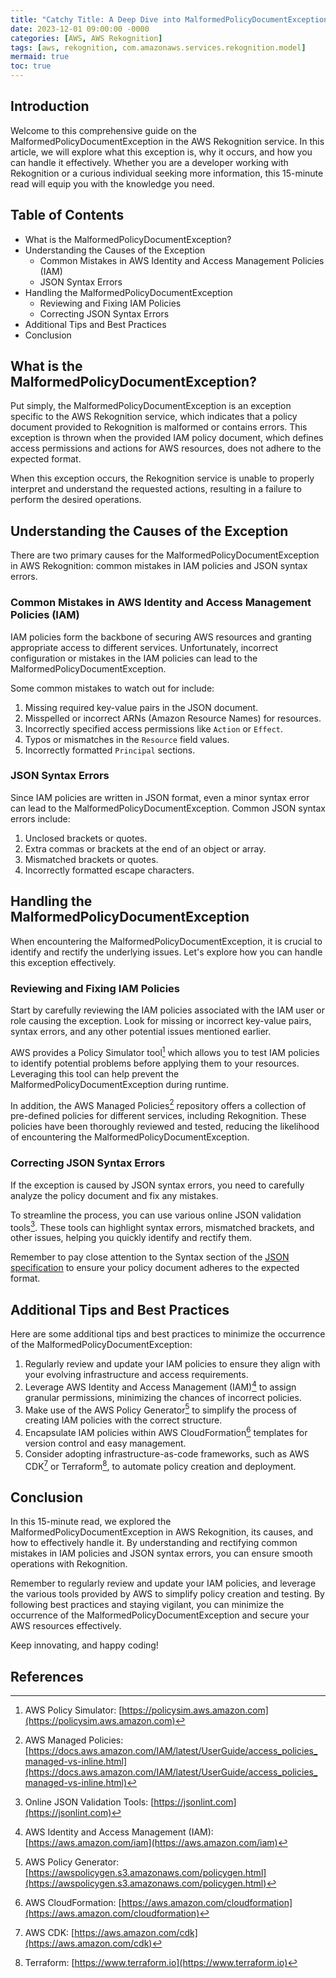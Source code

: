 ```yaml
---
title: "Catchy Title: A Deep Dive into MalformedPolicyDocumentException in AWS Rekognition"
date: 2023-12-01 09:00:00 -0000
categories: [AWS, AWS Rekognition]
tags: [aws, rekognition, com.amazonaws.services.rekognition.model]
mermaid: true
toc: true
---
```



## Introduction

Welcome to this comprehensive guide on the MalformedPolicyDocumentException in the AWS Rekognition service. In this article, we will explore what this exception is, why it occurs, and how you can handle it effectively. Whether you are a developer working with Rekognition or a curious individual seeking more information, this 15-minute read will equip you with the knowledge you need.

## Table of Contents

- What is the MalformedPolicyDocumentException?
- Understanding the Causes of the Exception
  - Common Mistakes in AWS Identity and Access Management Policies (IAM)
  - JSON Syntax Errors
- Handling the MalformedPolicyDocumentException
  - Reviewing and Fixing IAM Policies
  - Correcting JSON Syntax Errors
- Additional Tips and Best Practices
- Conclusion

## What is the MalformedPolicyDocumentException?

Put simply, the MalformedPolicyDocumentException is an exception specific to the AWS Rekognition service, which indicates that a policy document provided to Rekognition is malformed or contains errors. This exception is thrown when the provided IAM policy document, which defines access permissions and actions for AWS resources, does not adhere to the expected format.

When this exception occurs, the Rekognition service is unable to properly interpret and understand the requested actions, resulting in a failure to perform the desired operations.

## Understanding the Causes of the Exception

There are two primary causes for the MalformedPolicyDocumentException in AWS Rekognition: common mistakes in IAM policies and JSON syntax errors.

### Common Mistakes in AWS Identity and Access Management Policies (IAM)

IAM policies form the backbone of securing AWS resources and granting appropriate access to different services. Unfortunately, incorrect configuration or mistakes in the IAM policies can lead to the MalformedPolicyDocumentException.

Some common mistakes to watch out for include:

1. Missing required key-value pairs in the JSON document.
2. Misspelled or incorrect ARNs (Amazon Resource Names) for resources.
3. Incorrectly specified access permissions like `Action` or `Effect`.
4. Typos or mismatches in the `Resource` field values.
5. Incorrectly formatted `Principal` sections.

### JSON Syntax Errors

Since IAM policies are written in JSON format, even a minor syntax error can lead to the MalformedPolicyDocumentException. Common JSON syntax errors include:

1. Unclosed brackets or quotes.
2. Extra commas or brackets at the end of an object or array.
3. Mismatched brackets or quotes.
4. Incorrectly formatted escape characters.

## Handling the MalformedPolicyDocumentException

When encountering the MalformedPolicyDocumentException, it is crucial to identify and rectify the underlying issues. Let's explore how you can handle this exception effectively.

### Reviewing and Fixing IAM Policies

Start by carefully reviewing the IAM policies associated with the IAM user or role causing the exception. Look for missing or incorrect key-value pairs, syntax errors, and any other potential issues mentioned earlier.

AWS provides a Policy Simulator tool[^1] which allows you to test IAM policies to identify potential problems before applying them to your resources. Leveraging this tool can help prevent the MalformedPolicyDocumentException during runtime.

In addition, the AWS Managed Policies[^2] repository offers a collection of pre-defined policies for different services, including Rekognition. These policies have been thoroughly reviewed and tested, reducing the likelihood of encountering the MalformedPolicyDocumentException.

### Correcting JSON Syntax Errors

If the exception is caused by JSON syntax errors, you need to carefully analyze the policy document and fix any mistakes.

To streamline the process, you can use various online JSON validation tools[^3]. These tools can highlight syntax errors, mismatched brackets, and other issues, helping you quickly identify and rectify them.

Remember to pay close attention to the Syntax section of the [JSON specification](https://json.org) to ensure your policy document adheres to the expected format.

## Additional Tips and Best Practices

Here are some additional tips and best practices to minimize the occurrence of the MalformedPolicyDocumentException:

1. Regularly review and update your IAM policies to ensure they align with your evolving infrastructure and access requirements.
2. Leverage AWS Identity and Access Management (IAM)[^4] to assign granular permissions, minimizing the chances of incorrect policies.
3. Make use of the AWS Policy Generator[^5] to simplify the process of creating IAM policies with the correct structure.
4. Encapsulate IAM policies within AWS CloudFormation[^6] templates for version control and easy management.
5. Consider adopting infrastructure-as-code frameworks, such as AWS CDK[^7] or Terraform[^8], to automate policy creation and deployment.

## Conclusion

In this 15-minute read, we explored the MalformedPolicyDocumentException in AWS Rekognition, its causes, and how to effectively handle it. By understanding and rectifying common mistakes in IAM policies and JSON syntax errors, you can ensure smooth operations with Rekognition.

Remember to regularly review and update your IAM policies, and leverage the various tools provided by AWS to simplify policy creation and testing. By following best practices and staying vigilant, you can minimize the occurrence of the MalformedPolicyDocumentException and secure your AWS resources effectively.

Keep innovating, and happy coding!

## References
[^1]: AWS Policy Simulator: [https://policysim.aws.amazon.com](https://policysim.aws.amazon.com)
[^2]: AWS Managed Policies: [https://docs.aws.amazon.com/IAM/latest/UserGuide/access_policies_managed-vs-inline.html](https://docs.aws.amazon.com/IAM/latest/UserGuide/access_policies_managed-vs-inline.html)
[^3]: Online JSON Validation Tools: [https://jsonlint.com](https://jsonlint.com)
[^4]: AWS Identity and Access Management (IAM): [https://aws.amazon.com/iam](https://aws.amazon.com/iam)
[^5]: AWS Policy Generator: [https://awspolicygen.s3.amazonaws.com/policygen.html](https://awspolicygen.s3.amazonaws.com/policygen.html)
[^6]: AWS CloudFormation: [https://aws.amazon.com/cloudformation](https://aws.amazon.com/cloudformation)
[^7]: AWS CDK: [https://aws.amazon.com/cdk](https://aws.amazon.com/cdk)
[^8]: Terraform: [https://www.terraform.io](https://www.terraform.io)